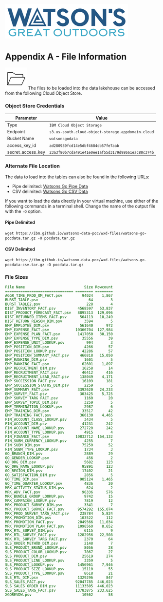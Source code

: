 ![Watsons](wxd-images/watsons-go-logo-small.png)

# Appendix A - File Information

![Watsons](wxd-images/poc-folder.png)
The files to be loaded into the data lakehouse can be accessed from the following Cloud Object Store.

### Object Store Credentials
|Parameter|Value
|---------|------
|Type|`IBM Cloud Object Storage`
|Endpoint|`s3.us-south.cloud-object-storage.appdomain.cloud`
|Bucket Name|`watsonsgodata`
|access_key_id|`ad280939fcd14e5dbf4684cb57fe7aab`
|secret_access_key|`23a3f80b7cda491e41e0ee1af55d3179d98661eac80c374b`

### Alternate File Location

The data to load into the tables can also be found in the following URLs:

* Pipe delimited: [Watsons Go Pipe Data](wxd-files/watsons-go-pocdata.tar.gz)
* CSV delimited: [Watsons Go CSV Data](wxd-files/watsons-go-pocdata-csv.tar.gz)

If you want to load the data directly in your virtual machine, use either of the following commands in a terminal shell. Change the name of the output file with the `-O` option. 

#### Pipe Delimited
```
wget https://ibm.github.io/watsonx-data-poc/wxd-files/watsons-go-pocdata.tar.gz -O pocdata.tar.gz
```

#### CSV Delimited
```
wget https://ibm.github.io/watsonx-data-poc/wxd-files/watsons-go-pocdata-csv.tar.gz -O pocdata.tar.gz
```

### File Sizes
<pre style="font-size: small; color: darkgreen; overflow: auto">
File Name                           Size Rowcount  
=============================== ======== ========  
AGGR_TIME_PROD_OM_FACT.psv         94024    1,867  
BURST_TABLE.psv                       64        3  
BURST_TABLE2.psv                     228        4  
DIST_INVENTORY_FACT.psv          4568597   53,837  
DIST_PRODUCT_FORECAST_FACT.psv   8895313  129,096  
DIST_RETURNED_ITEMS_FACT.psv      564113   10,249  
DIST_RETURN_REASON_DIM.psv          3594        5  
EMP_EMPLOYEE_DIM.psv              561640      972  
EMP_EXPENSE_FACT.psv            10366704  127,984  
EMP_EXPENSE_PLAN_FACT.psv        1417050   30,150  
EMP_EXPENSE_TYPE_DIM.psv           35556       39  
EMP_EXPENSE_UNIT_LOOKUP.psv          994        3  
EMP_POSITION_DIM.psv                4266       57  
EMP_POSITION_LOOKUP.psv            42286       57  
EMP_POSITION_SUMMARY_FACT.psv     466818   15,050  
EMP_RANKING_DIM.psv                 1601        5  
EMP_RANKING_FACT.psv               62601    1,897  
EMP_RECRUITMENT_DIM.psv            16258       14  
EMP_RECRUITMENT_FACT.psv           46412      416  
EMP_RECRUITMENT_LEAD_FACT.psv     138049    4,171  
EMP_SUCCESSION_FACT.psv            16109      181  
EMP_SUCCESSION_STATUS_DIM.psv       2259        5  
EMP_SUMMARY_FACT.psv             3392620   24,233  
EMP_SURVEY_FACT.psv               303425    5,725  
EMP_SURVEY_TARG_FACT.psv            1160       20  
EMP_SURVEY_TOPIC_DIM.psv            3259        5  
EMP_TERMINATION_LOOKUP.psv          2987        6  
EMP_TRAINING_DIM.psv               33517       42  
EMP_TRAINING_FACT.psv             366130    4,465  
FIN_ACCOUNT_CLASS_LOOKUP.psv        3434        5  
FIN_ACCOUNT_DIM.psv                41231      242  
FIN_ACCOUNT_NAME_LOOKUP.psv       272720      242  
FIN_ACCOUNT_TYPE_LOOKUP.psv         4915        4  
FIN_FINANCE_FACT.psv            10832712  164,132  
FIN_SUBM_CURRENCY_LOOKUP.psv        4255        7  
FIN_SUBM_DIM.psv                   75250       52  
FIN_SUBM_TYPE_LOOKUP.psv            1734        3  
GO_BRANCH_DIM.psv                   2889       29  
GO_GENDER_LOOKUP.psv                 456        2  
GO_ORG_DIM.psv                      5682      123  
GO_ORG_NAME_LOOKUP.psv             95891      123  
GO_REGION_DIM.psv                  17402       21  
GO_SATISFACTION_DIM.psv             2856        5  
GO_TIME_DIM.psv                   905124    1,465  
GO_TIME_QUARTER_LOOKUP.psv          4836       20  
MRK_ACTIVITY_STATUS_DIM.psv          624        2  
MRK_ADV_FACT.psv                   96336      576  
MRK_BUNDLE_GROUP_LOOKUP.psv         9742       15  
MRK_CAMPAIGN_LOOKUP.psv             7819       12  
MRK_PRODUCT_SURVEY_DIM.psv          3341        7  
MRK_PRODUCT_SURVEY_FACT.psv      9574292  165,074  
MRK_PROD_SURVEY_TARG_FACT.psv     238784    5,824  
MRK_PROMOTION_DIM.psv             103522      112  
MRK_PROMOTION_FACT.psv           2049566   11,034  
MRK_PROMOTION_PLAN_FACT.psv      1098560    8,652  
MRK_RTL_SURVEY_DIM.psv              6115        9  
MRK_RTL_SURVEY_FACT.psv          1282956   22,508  
MRK_RTL_SURVEY_TARG_FACT.psv        2370       64  
SLS_ORDER_METHOD_DIM.psv            2148        7  
SLS_PRODUCT_BRAND_LOOKUP.psv        8056       28  
SLS_PRODUCT_COLOR_LOOKUP.psv        7867       27  
SLS_PRODUCT_DIM.psv                25619      274  
SLS_PRODUCT_LINE_LOOKUP.psv         3359        5  
SLS_PRODUCT_LOOKUP.psv           1456961    7,946  
SLS_PRODUCT_SIZE_LOOKUP.psv        15110       55  
SLS_PRODUCT_TYPE_LOOKUP.psv         8618       21  
SLS_RTL_DIM.psv                  1329296      847  
SLS_SALES_FACT.psv              92047785  446,023  
SLS_SALES_ORDER_DIM.psv         11133505  446,023  
SLS_SALES_TARG_FACT.psv         13783875  233,625  
XGOREVDW.psv                       10562       58  
</pre>


